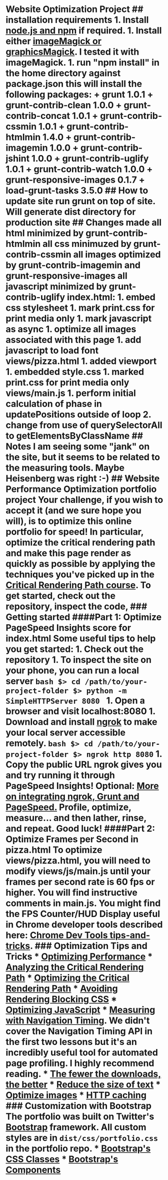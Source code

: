 # Website Optimization Project ## installation requirements 1. Install [node.js and npm](https://docs.npmjs.com/getting-started/installing-node) if required. 1. Install either [imageMagick or graphicsMagick](https://www.npmjs.com/package/grunt-responsive-images). I tested it with imageMagick. 1. run "npm install" in the home directory against package.json this will install the following packages: + grunt 1.0.1 + grunt-contrib-clean 1.0.0 + grunt-contrib-concat 1.0.1 + grunt-contrib-cssmin 1.0.1 + grunt-contrib-htmlmin 1.4.0 + grunt-contrib-imagemin 1.0.0 + grunt-contrib-jshint 1.0.0 + grunt-contrib-uglify 1.0.1 + grunt-contrib-watch 1.0.0 + grunt-responsive-images 0.1.7 + load-grunt-tasks 3.5.0 ## How to update site run grunt on top of site. Will generate dist directory for production site ## Changes made all html minimized by grunt-contrib-htmlmin all css minimuzed by grunt-contrib-cssmin all images optimized by grunt-contrib-imagemin and grunt-responsive-images all javascript minimized by grunt-contrib-uglify index.html: 1. embed css stylesheet 1. mark print.css for print media only 1. mark javascript as async 1. optimize all images associated with this page 1. add javascript to load font views/pizza.html 1. added viewport 1. embedded style.css 1. marked print.css for print media only views/main.js 1. perform initial calculation of phase in updatePositions outside of loop 2. change from use of querySelectorAll to getElementsByClassName ## Notes I am seeing some "jank" on the site, but it seems to be related to the measuring tools. Maybe Heisenberg was right :-) ## Website Performance Optimization portfolio project Your challenge, if you wish to accept it (and we sure hope you will), is to optimize this online portfolio for speed! In particular, optimize the critical rendering path and make this page render as quickly as possible by applying the techniques you've picked up in the [Critical Rendering Path course](https://www.udacity.com/course/ud884). To get started, check out the repository, inspect the code, ### Getting started ####Part 1: Optimize PageSpeed Insights score for index.html Some useful tips to help you get started: 1. Check out the repository 1. To inspect the site on your phone, you can run a local server ```bash $> cd /path/to/your-project-folder $> python -m SimpleHTTPServer 8080 ``` 1. Open a browser and visit localhost:8080 1. Download and install [ngrok](https://ngrok.com/) to make your local server accessible remotely. ``` bash $> cd /path/to/your-project-folder $> ngrok http 8080 ``` 1. Copy the public URL ngrok gives you and try running it through PageSpeed Insights! Optional: [More on integrating ngrok, Grunt and PageSpeed.](http://www.jamescryer.com/2014/06/12/grunt-pagespeed-and-ngrok-locally-testing/) Profile, optimize, measure... and then lather, rinse, and repeat. Good luck! ####Part 2: Optimize Frames per Second in pizza.html To optimize views/pizza.html, you will need to modify views/js/main.js until your frames per second rate is 60 fps or higher. You will find instructive comments in main.js. You might find the FPS Counter/HUD Display useful in Chrome developer tools described here: [Chrome Dev Tools tips-and-tricks](https://developer.chrome.com/devtools/docs/tips-and-tricks). ### Optimization Tips and Tricks * [Optimizing Performance](https://developers.google.com/web/fundamentals/performance/ "web performance") * [Analyzing the Critical Rendering Path](https://developers.google.com/web/fundamentals/performance/critical-rendering-path/analyzing-crp.html "analyzing crp") * [Optimizing the Critical Rendering Path](https://developers.google.com/web/fundamentals/performance/critical-rendering-path/optimizing-critical-rendering-path.html "optimize the crp!") * [Avoiding Rendering Blocking CSS](https://developers.google.com/web/fundamentals/performance/critical-rendering-path/render-blocking-css.html "render blocking css") * [Optimizing JavaScript](https://developers.google.com/web/fundamentals/performance/critical-rendering-path/adding-interactivity-with-javascript.html "javascript") * [Measuring with Navigation Timing](https://developers.google.com/web/fundamentals/performance/critical-rendering-path/measure-crp.html "nav timing api"). We didn't cover the Navigation Timing API in the first two lessons but it's an incredibly useful tool for automated page profiling. I highly recommend reading. * <a href="https://developers.google.com/web/fundamentals/performance/optimizing-content-efficiency/eliminate-downloads.html">The fewer the downloads, the better</a> * <a href="https://developers.google.com/web/fundamentals/performance/optimizing-content-efficiency/optimize-encoding-and-transfer.html">Reduce the size of text</a> * <a href="https://developers.google.com/web/fundamentals/performance/optimizing-content-efficiency/image-optimization.html">Optimize images</a> * <a href="https://developers.google.com/web/fundamentals/performance/optimizing-content-efficiency/http-caching.html">HTTP caching</a> ### Customization with Bootstrap The portfolio was built on Twitter's <a href="http://getbootstrap.com/">Bootstrap</a> framework. All custom styles are in `dist/css/portfolio.css` in the portfolio repo. * <a href="http://getbootstrap.com/css/">Bootstrap's CSS Classes</a> * <a href="http://getbootstrap.com/components/">Bootstrap's Components</a>
